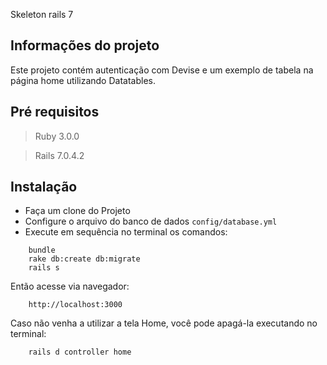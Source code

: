 Skeleton rails 7

## Informações do projeto
Este projeto contém autenticação com Devise e um exemplo de tabela na página home utilizando Datatables.

## Pré requisitos

 > Ruby 3.0.0

 > Rails 7.0.4.2

## Instalação

 - Faça um clone do Projeto
 - Configure o arquivo do banco de dados
   ```config/database.yml```
 - Execute em sequência no terminal os comandos:
  ``` 
      bundle
      rake db:create db:migrate
      rails s
  ```

  Então acesse via navegador:
  ``` 
      http://localhost:3000
  ```

Caso não venha a utilizar a tela Home, você pode apagá-la executando no terminal:
  ```
      rails d controller home
  ```
